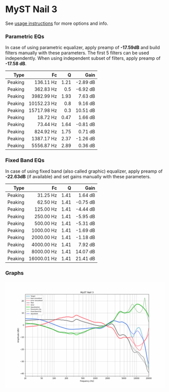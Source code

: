 # MyST Nail 3
See [usage instructions](https://github.com/jaakkopasanen/AutoEq#usage) for more options and info.

### Parametric EQs
In case of using parametric equalizer, apply preamp of **-17.59dB** and build filters manually
with these parameters. The first 5 filters can be used independently.
When using independent subset of filters, apply preamp of **-17.58 dB**.

| Type    | Fc          |    Q | Gain     |
|--------:|------------:|-----:|---------:|
| Peaking | 136.11 Hz   | 1.21 | -2.89 dB |
| Peaking | 362.83 Hz   | 0.5  | -6.92 dB |
| Peaking | 3982.99 Hz  | 1.93 | 7.63 dB  |
| Peaking | 10152.23 Hz | 0.8  | 9.16 dB  |
| Peaking | 15717.98 Hz | 0.3  | 10.51 dB |
| Peaking | 18.72 Hz    | 0.47 | 1.66 dB  |
| Peaking | 73.44 Hz    | 1.64 | -0.81 dB |
| Peaking | 824.92 Hz   | 1.75 | 0.71 dB  |
| Peaking | 1387.17 Hz  | 2.37 | -1.26 dB |
| Peaking | 5556.87 Hz  | 2.89 | 0.36 dB  |

### Fixed Band EQs
In case of using fixed band (also called graphic) equalizer, apply preamp of **-22.63dB**
(if available) and set gains manually with these parameters.

| Type    | Fc          |    Q | Gain     |
|--------:|------------:|-----:|---------:|
| Peaking | 31.25 Hz    | 1.41 | 1.64 dB  |
| Peaking | 62.50 Hz    | 1.41 | -0.75 dB |
| Peaking | 125.00 Hz   | 1.41 | -4.44 dB |
| Peaking | 250.00 Hz   | 1.41 | -5.95 dB |
| Peaking | 500.00 Hz   | 1.41 | -5.31 dB |
| Peaking | 1000.00 Hz  | 1.41 | -1.69 dB |
| Peaking | 2000.00 Hz  | 1.41 | -1.18 dB |
| Peaking | 4000.00 Hz  | 1.41 | 7.92 dB  |
| Peaking | 8000.00 Hz  | 1.41 | 14.07 dB |
| Peaking | 16000.01 Hz | 1.41 | 21.41 dB |

### Graphs
![](./MyST%20Nail%203.png)